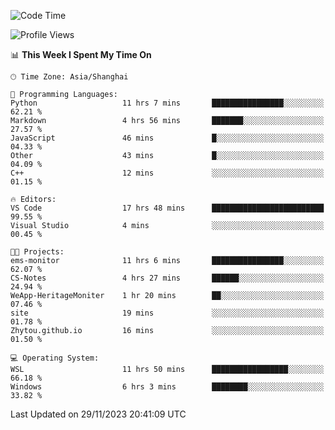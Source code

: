 <!--START_SECTION:waka-->
![Code Time](http://img.shields.io/badge/Code%20Time-1%2C410%20hrs%2035%20mins-blue)

![Profile Views](http://img.shields.io/badge/Profile%20Views-0-blue)

📊 **This Week I Spent My Time On** 

```text
🕑︎ Time Zone: Asia/Shanghai

💬 Programming Languages: 
Python                   11 hrs 7 mins       ████████████████░░░░░░░░░   62.21 % 
Markdown                 4 hrs 56 mins       ███████░░░░░░░░░░░░░░░░░░   27.57 % 
JavaScript               46 mins             █░░░░░░░░░░░░░░░░░░░░░░░░   04.33 % 
Other                    43 mins             █░░░░░░░░░░░░░░░░░░░░░░░░   04.09 % 
C++                      12 mins             ░░░░░░░░░░░░░░░░░░░░░░░░░   01.15 % 

🔥 Editors: 
VS Code                  17 hrs 48 mins      █████████████████████████   99.55 % 
Visual Studio            4 mins              ░░░░░░░░░░░░░░░░░░░░░░░░░   00.45 % 

🐱‍💻 Projects: 
ems-monitor              11 hrs 6 mins       ████████████████░░░░░░░░░   62.07 % 
CS-Notes                 4 hrs 27 mins       ██████░░░░░░░░░░░░░░░░░░░   24.94 % 
WeApp-HeritageMoniter    1 hr 20 mins        ██░░░░░░░░░░░░░░░░░░░░░░░   07.46 % 
site                     19 mins             ░░░░░░░░░░░░░░░░░░░░░░░░░   01.78 % 
Zhytou.github.io         16 mins             ░░░░░░░░░░░░░░░░░░░░░░░░░   01.50 % 

💻 Operating System: 
WSL                      11 hrs 50 mins      █████████████████░░░░░░░░   66.18 % 
Windows                  6 hrs 3 mins        ████████░░░░░░░░░░░░░░░░░   33.82 % 
```


 Last Updated on 29/11/2023 20:41:09 UTC
<!--END_SECTION:waka-->